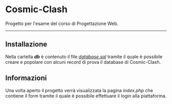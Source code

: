 # Cosmic-Clash
Progetto per l'esame del corso di Progettazione Web.
<hr>

## Installazione
Nella cartella ***db*** è contenuto il file [*database.sql*](db/database.sql) tramite il quale è possibile creare e popolare con alcuni record di prova il database di Cosmic-Clash.

## Informazioni
Una volta aperto il progetto verrà visualizzata la pagina *index.php* che contiene il form tramite il quale è possibile effettuare il login alla piattaforma.